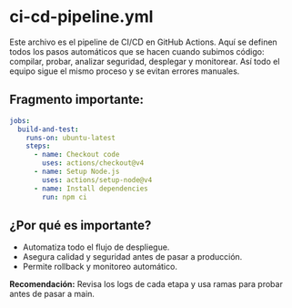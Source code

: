# ci-cd-pipeline.yml

Este archivo es el pipeline de CI/CD en GitHub Actions. Aquí se definen todos los pasos automáticos que se hacen cuando subimos código: compilar, probar, analizar seguridad, desplegar y monitorear. Así todo el equipo sigue el mismo proceso y se evitan errores manuales.

## Fragmento importante:
```yaml
jobs:
  build-and-test:
    runs-on: ubuntu-latest
    steps:
      - name: Checkout code
        uses: actions/checkout@v4
      - name: Setup Node.js
        uses: actions/setup-node@v4
      - name: Install dependencies
        run: npm ci
```

## ¿Por qué es importante?
- Automatiza todo el flujo de despliegue.
- Asegura calidad y seguridad antes de pasar a producción.
- Permite rollback y monitoreo automático.

**Recomendación:**
Revisa los logs de cada etapa y usa ramas para probar antes de pasar a main. 
